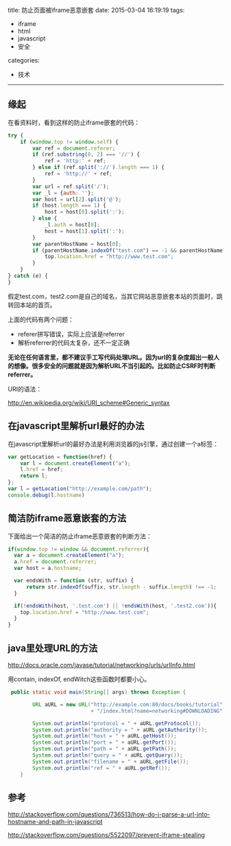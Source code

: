 title: 防止页面被iframe恶意嵌套
date: 2015-03-04 16:19:19
tags:
 - iframe
 - html
 - javascript
 - 安全
  
categories:
 - 技术
 
---

## 缘起

在看资料时，看到这样的防止iframe嵌套的代码：
```javascript
try {
    if (window.top != window.self) {
        var ref = document.referer;
        if (ref.substring(0, 2) === '//') {
            ref = 'http:' + ref;
        } else if (ref.split('://').length === 1) {
            ref = 'http://' + ref;
        }
        var url = ref.split('/');
        var _l = {auth: ''};
        var host = url[2].split('@');
        if (host.length === 1) {
            host = host[0].split(':');
        } else {
            _l.auth = host[0];
            host = host[1].split(':');
        }
        var parentHostName = host[0];
        if (parentHostName.indexOf("test.com") == -1 && parentHostName.indexOf("test2.com") == -1) {
            top.location.href = "http://www.test.com";
        }
    }
} catch (e) {
}
```
假定test.com，test2.com是自己的域名，当其它网站恶意嵌套本站的页面时，跳转回本站的首页。

上面的代码有两个问题：

- referer拼写错误，实际上应该是referrer
- 解析referrer的代码太复杂，还不一定正确

**无论在任何语言里，都不建议手工写代码处理URL。因为url的复杂度超出一般人的想像。很多安全的问题就是因为解析URL不当引起的。比如防止CSRF时判断referrer。**

URI的语法：

http://en.wikipedia.org/wiki/URI_scheme#Generic_syntax

## 在javascript里解析url最好的办法

在javascript里解析url的最好办法是利用浏览器的js引擎，通过创建一个a标签：
```javascript
var getLocation = function(href) {
    var l = document.createElement("a");
    l.href = href;
    return l;
};
var l = getLocation("http://example.com/path");
console.debug(l.hostname)
```

## 简洁防iframe恶意嵌套的方法

下面给出一个简洁的防止iframe恶意嵌套的判断方法：
```javascript
if(window.top != window && document.referrer){
  var a = document.createElement("a");
  a.href = document.referrer;
  var host = a.hostname;

  var endsWith = function (str, suffix) {
      return str.indexOf(suffix, str.length - suffix.length) !== -1;
  }

  if(!endsWith(host, '.test.com') || !endsWith(host, '.test2.com')){
    top.location.href = "http://www.test.com";
  }
}
```

## java里处理URL的方法
http://docs.oracle.com/javase/tutorial/networking/urls/urlInfo.html

用contain, indexOf, endWitch这些函数时都要小心。

```java
 public static void main(String[] args) throws Exception {

        URL aURL = new URL("http://example.com:80/docs/books/tutorial"
                           + "/index.html?name=networking#DOWNLOADING");

        System.out.println("protocol = " + aURL.getProtocol());
        System.out.println("authority = " + aURL.getAuthority());
        System.out.println("host = " + aURL.getHost());
        System.out.println("port = " + aURL.getPort());
        System.out.println("path = " + aURL.getPath());
        System.out.println("query = " + aURL.getQuery());
        System.out.println("filename = " + aURL.getFile());
        System.out.println("ref = " + aURL.getRef());
    }
```

## 参考

http://stackoverflow.com/questions/736513/how-do-i-parse-a-url-into-hostname-and-path-in-javascript

http://stackoverflow.com/questions/5522097/prevent-iframe-stealing
